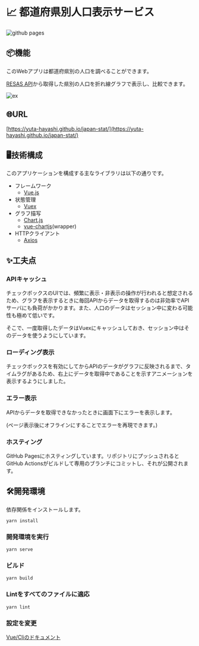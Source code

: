 # 📈 都道府県別人口表示サービス
![github pages](https://github.com/yuta-hayashi/japan-stat/workflows/github%20pages/badge.svg)
## 📦機能
このWebアプリは都道府県別の人口を調べることができます。

[RESAS API](https://opendata.resas-portal.go.jp/)から取得した県別の人口を折れ線グラフで表示し、比較できます。

![ex](https://user-images.githubusercontent.com/20057935/87237692-7ba55e00-c434-11ea-808a-d0c829334d25.png)

## 🌐URL
[https://yuta-hayashi.github.io/japan-stat/](https://yuta-hayashi.github.io/japan-stat/)

## 🖥技術構成
このアプリケーションを構成する主なライブラリは以下の通りです。

- フレームワーク
    - [Vue.js](https://jp.vuejs.org/index.html)
- 状態管理
    - [Vuex](https://vuex.vuejs.org/ja/)
- グラフ描写
    - [Chart.js](https://www.chartjs.org/)
    - [vue-chartjs](https://vue-chartjs.org/ja/guide/)(wrapper)
- HTTPクライアント
    - [Axios](https://github.com/axios/axios)

## ✨工夫点
### APIキャッシュ
チェックボックスのUIでは、頻繁に表示・非表示の操作が行われると想定されるため、グラフを表示するときに毎回APIからデータを取得するのは非効率でAPIサーバにも負荷がかかります。また、人口のデータはセッション中に変わる可能性も極めて低いです。

そこで、一度取得したデータはVuexにキャッシュしておき、セッション中はそのデータを使うようにしています。

### ローディング表示
チェックボックスを有効にしてからAPIのデータがグラフに反映されるまで、タイムラグがあるため、右上にデータを取得中であることを示すアニメーションを表示するようにしました。

### エラー表示
APIからデータを取得できなかったときに画面下にエラーを表示します。

(ページ表示後にオフラインにすることでエラーを再現できます。)

### ホスティング
GitHub Pagesにホスティングしています。リポジトリにプッシュされるとGitHub Actionsがビルドして専用のブランチにコミットし、それが公開されます。

## 🛠開発環境

依存関係をインストールします。
```
yarn install
```

### 開発環境を実行
```
yarn serve
```

### ビルド
```
yarn build
```

### Lintをすべてのファイルに適応
```
yarn lint
```

### 設定を変更
[Vue/Cliのドキュメント](https://cli.vuejs.org/config/)
